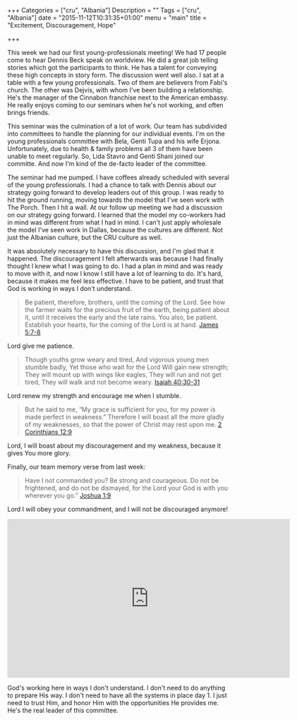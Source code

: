 +++
Categories = ["cru", "Albania"]
Description = ""
Tags = ["cru", "Albania"]
date = "2015-11-12T10:31:35+01:00"
menu = "main"
title = "Excitement, Discouragement, Hope"

+++

This week we had our first young-professionals meeting!  We had 17 people come to hear Dennis Beck speak on worldview.  He did a great job telling stories which got the participants to think.  He has a talent for conveying these high concepts in story form.  The discussion went well also.  I sat at a table with a few young professionals.  Two of them are believers from Fabi's church.  The other was Dejvis, with whom I've been building a relationship.  He's the manager of the Cinnabon franchise next to the American embassy.  He really enjoys coming to our seminars when he's not working, and often brings friends.

This seminar was the culmination of a lot of work.  Our team has subdivided into committees to handle the planning for our individual events.  I'm on the young professionals committee with Bela, Genti Tupa and his wife Erjona.  Unfortunately, due to health & family problems all 3 of them have been unable to meet regularly.  So, Lida Stavro and Genti Shani joined our committe.  And now I'm kind of the de-facto leader of the committee.

The seminar had me pumped.  I have coffees already scheduled with several of the young professionals.  I had a chance to talk with Dennis about our strategy going forward to develop leaders out of this group.  I was ready to hit the ground running, moving towards the model that I've seen work with The Porch.  Then I hit a wall.  At our follow up meeting we had a discussion on our strategy going forward.  I learned that the model my co-workers had in mind was different from what I had in mind.  I can't just apply wholesale the model I've seen work in Dallas, because the cultures are different.  Not just the Albanian culture, but the CRU culture as well.

It was absolutely necessary to have this discussion, and I'm glad that it happened.  The discouragement I felt afterwards was because I had finally thought I knew what I was going to do.  I had a plan in mind and was ready to move with it, and now I know I still have a lot of learning to do.  It's hard, because it makes me feel less effective.  I have to be patient, and trust that God is working in ways I don't understand.

> Be patient, therefore, brothers, until the coming of the Lord. 
> See how the farmer waits for the precious fruit of the earth, being 
> patient about it, until it receives the early and the late rains. You 
> also, be patient. Establish your hearts, for the coming of the Lord 
> is at hand. <span class="source"><a href="http://biblehub.com/esv/james/5.htm">James 5:7-8</a></span>

Lord give me patience.

> Though youths grow weary and tired,
> And vigorous young men stumble badly,
> Yet those who wait for the Lord
> Will gain new strength;
> They will mount up with wings like eagles,
> They will run and not get tired,
> They will walk and not become weary.
> <span class="source"><a href="http://biblehub.com/esv/isaiah/40.htm">Isaiah 40:30-31</a></span>

Lord renew my strength and encourage me when I stumble.

> But he said to me, “My grace is sufficient for you, for my power is 
> made perfect in weakness.” Therefore I will boast all the more gladly
> of my weaknesses, so that the power of Christ may rest upon me.
> <span class="source"><a href="http://biblehub.com/esv/2_corinthians/12.htm">2 Corinthians 12:9</a></span>
>

Lord, I will boast about my discouragement and my weakness, because it gives You more glory.

Finally, our team memory verse from last week:

> Have I not commanded you? Be strong and courageous. Do not be 
> frightened, and do not be dismayed, for the Lord your God is with you 
> wherever you go.”
> <span class="source"><a href="http://biblehub.com/esv/joshua/1.htm">Joshua 1:9</a></span>

Lord I will obey your commandment, and I will not be discouraged anymore!


<iframe width="640" height="360" src="https://www.youtube.com/embed/oFf-WaFJRTI" frameborder="0" allowfullscreen></iframe>

God's working here in ways I don't understand.  I don't need to do anything to prepare His way.  I don't need to have all the systems in place day 1.  I just need to trust Him, and honor Him with the opportunities He provides me.  He's the real leader of this committee.